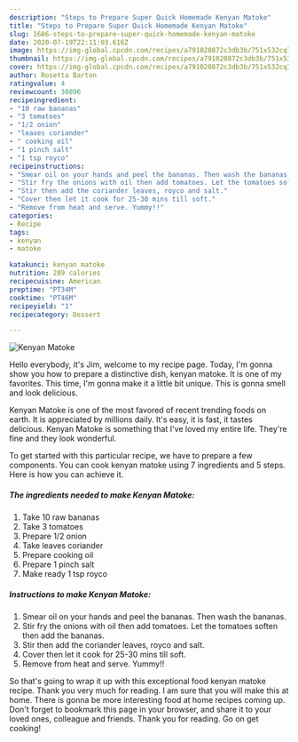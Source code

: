 ```yaml
---
description: "Steps to Prepare Super Quick Homemade Kenyan Matoke"
title: "Steps to Prepare Super Quick Homemade Kenyan Matoke"
slug: 1686-steps-to-prepare-super-quick-homemade-kenyan-matoke
date: 2020-07-19T22:11:03.616Z
image: https://img-global.cpcdn.com/recipes/a791020872c3db3b/751x532cq70/kenyan-matoke-recipe-main-photo.jpg
thumbnail: https://img-global.cpcdn.com/recipes/a791020872c3db3b/751x532cq70/kenyan-matoke-recipe-main-photo.jpg
cover: https://img-global.cpcdn.com/recipes/a791020872c3db3b/751x532cq70/kenyan-matoke-recipe-main-photo.jpg
author: Rosetta Barton
ratingvalue: 4
reviewcount: 30896
recipeingredient:
- "10 raw bananas"
- "3 tomatoes"
- "1/2 onion"
- "leaves coriander"
- " cooking oil"
- "1 pinch salt"
- "1 tsp royco"
recipeinstructions:
- "Smear oil on your hands and peel the bananas. Then wash the bananas."
- "Stir fry the onions with oil then add tomatoes. Let the tomatoes soften then add the bananas."
- "Stir then add the coriander leaves, royco and salt."
- "Cover then let it cook for 25-30 mins till soft."
- "Remove from heat and serve. Yummy!!"
categories:
- Recipe
tags:
- kenyan
- matoke

katakunci: kenyan matoke 
nutrition: 289 calories
recipecuisine: American
preptime: "PT34M"
cooktime: "PT46M"
recipeyield: "1"
recipecategory: Dessert

---
```



![Kenyan Matoke](https://img-global.cpcdn.com/recipes/a791020872c3db3b/751x532cq70/kenyan-matoke-recipe-main-photo.jpg)

Hello everybody, it's Jim, welcome to my recipe page. Today, I'm gonna show you how to prepare a distinctive dish, kenyan matoke. It is one of my favorites. This time, I'm gonna make it a little bit unique. This is gonna smell and look delicious.

Kenyan Matoke is one of the most favored of recent trending foods on earth. It is appreciated by millions daily. It's easy, it is fast, it tastes delicious. Kenyan Matoke is something that I've loved my entire life. They're fine and they look wonderful.




To get started with this particular recipe, we have to prepare a few components. You can cook kenyan matoke using 7 ingredients and 5 steps. Here is how you can achieve it.

<!--inarticleads1-->

##### The ingredients needed to make Kenyan Matoke:

1. Take 10 raw bananas
1. Take 3 tomatoes
1. Prepare 1/2 onion
1. Take leaves coriander
1. Prepare  cooking oil
1. Prepare 1 pinch salt
1. Make ready 1 tsp royco




<!--inarticleads2-->

##### Instructions to make Kenyan Matoke:

1. Smear oil on your hands and peel the bananas. Then wash the bananas.
1. Stir fry the onions with oil then add tomatoes. Let the tomatoes soften then add the bananas.
1. Stir then add the coriander leaves, royco and salt.
1. Cover then let it cook for 25-30 mins till soft.
1. Remove from heat and serve. Yummy!!




So that's going to wrap it up with this exceptional food kenyan matoke recipe. Thank you very much for reading. I am sure that you will make this at home. There is gonna be more interesting food at home recipes coming up. Don't forget to bookmark this page in your browser, and share it to your loved ones, colleague and friends. Thank you for reading. Go on get cooking!
